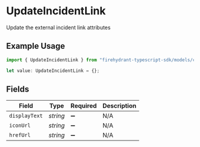 # UpdateIncidentLink

Update the external incident link attributes

## Example Usage

```typescript
import { UpdateIncidentLink } from "firehydrant-typescript-sdk/models/components";

let value: UpdateIncidentLink = {};
```

## Fields

| Field              | Type               | Required           | Description        |
| ------------------ | ------------------ | ------------------ | ------------------ |
| `displayText`      | *string*           | :heavy_minus_sign: | N/A                |
| `iconUrl`          | *string*           | :heavy_minus_sign: | N/A                |
| `hrefUrl`          | *string*           | :heavy_minus_sign: | N/A                |